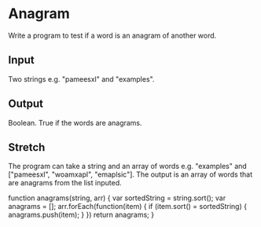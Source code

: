 # Anagram

Write a program to test if a word is an anagram of another word.

## Input

Two strings e.g. "pameesxl" and "examples".

## Output

Boolean. True if the words are anagrams.

## Stretch

The program can take a string and an array of words e.g. "examples" and ["pameesxl", "woamxapl", "emaplsic"].
The output is an array of words that are anagrams from the list inputed.

function anagrams(string, arr) {
  var sortedString = string.sort();
  var anagrams = [];
  arr.forEach(function(item) {
    if (item.sort() = sortedString) {
      anagrams.push(item);
    }
  })
  return anagrams;
}
